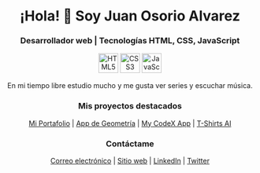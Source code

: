 <!-- Encabezado de la página -->
<h1 align="center">¡Hola! 👋 Soy Juan Osorio Alvarez</h1>
<h3 align="center">Desarrollador web | Tecnologías HTML, CSS, JavaScript</h3>
<!-- Iconos de habilidades -->
<p align="center">
  <img src="https://img.icons8.com/color/48/000000/html-5--v1.png" alt="HTML5" width="40" height="40"/>
  <img src="https://img.icons8.com/color/48/000000/css3.png" alt="CSS3" width="40" height="40"/>
  <img src="https://img.icons8.com/color/48/000000/javascript--v1.png" alt="JavaScript" width="40" height="40"/>
</p>
<!-- Descripción -->
<p align="center">En mi tiempo libre estudio mucho y me gusta ver series y escuchar música.</p>
<!-- Proyectos destacados -->
<h3 align="center">Mis proyectos destacados</h3>
<p align="center">
  <a href="https://github.com/osorioj202/Mi-Portafolio.io">Mi Portafolio</a> |
  <a href="https://github.com/osorioj202/App-de-Geometria.io">App de Geometría</a> | 
  <a href="https://my-code-x-io.vercel.app/">My CodeX App</a> |
  <a href="https://customized-tshirts-ai.vercel.app/">T-Shirts AI</a>
</p>

<!-- Contáctame -->
<h3 align="center">Contáctame</h3>
<p align="center">
  <a href="mailto:osorioj202@gmail.com">Correo electrónico</a> |
  <a href="https://osorioj202.github.io/Mi-Portafolio.io/">Sitio web</a> |
  <a href="https://www.linkedin.com/in/juan-oaosrio-538197184">LinkedIn</a> |
  <a href="@Juanoso79795939">Twitter</a>
</p>


